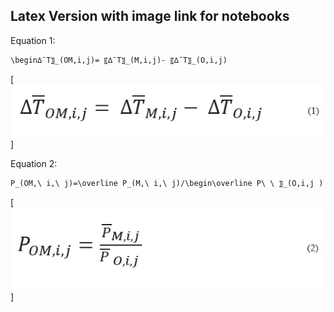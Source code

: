 ## Latex Version with image link for notebooks

Equation 1: 

```markdown
\begin∆¯T〗_(OM,i,j)= 〖∆¯T〗_(M,i,j)- 〖∆¯T〗_(O,i,j)
```

[![Equation 1](https://github.com/ChristinaB/pub_bandaragoda_etal_jhm/blob/master/images/Equation1.png)]

Equation 2: 

```markdown
P_(OM,\ i,\ j)=\overline P_(M,\ i,\ j)/\begin\overline P\ \ 〗_(O,i,j ) 
```

[![Equation 2](https://github.com/ChristinaB/pub_bandaragoda_etal_jhm/blob/master/images/Equation2.png)]


